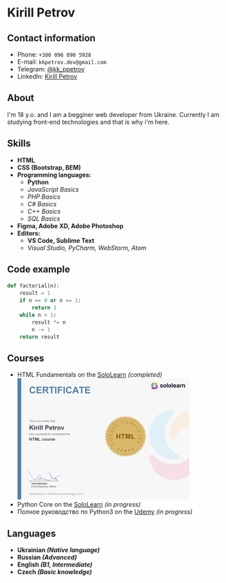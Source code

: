 # Kirill Petrov
## Contact information
- Phone: ```+380 096 090 5928```
- E-mail: ```kkpetrov.dev@gmail.com```
- Telegram: [@kk_ppetrov](https://t.me/kk_ppetrov/)
- LinkedIn: [Kirill Petrov](https://www.linkedin.com/in/kirill-petrov-5a72b622b/)

## About
I'm 18 y.o. and I am a begginer web developer from Ukraine. Currently I am studying front-end technologies and that is why i'm here.

## Skills
- __HTML__
- __CSS (Bootstrap, BEM)__
- __Programming languages:__
  - __Python__
  - *JavaScript Basics*
  - *PHP Basics*
  - *C# Basics*
  - *C++ Basics* 
  - *SQL Basics*
- __Figma, Adobe XD, Adobe Photoshop__
- __Editors:__
  - __VS Code, Sublime Text__
  - *Visual Studio, PyCharm, WebStorm, Atom*

## Code example
```python
def factorial(n):
    result = 1
    if n == 0 or n == 1:
        return 1
    while n > 1:
        result *= n
        n -= 1
    return result
```

## Courses
- HTML Fundamentals on the [SoloLearn](sololearn.com) *(completed)*
![HTML Fundamentals Course Certificate](certificate.jpg)
- Python Core on the [SoloLearn](sololearn.com) *(in progress)*
- Полное руководство по Python3 on the [Udemy](udemy.com) *(in progress)*

## Languages
- __Ukrainian *(Native language)*__
- __Russian *(Advanced)*__
- __English *(B1, Intermediate)*__
- __Czech *(Basic knowledge)*__